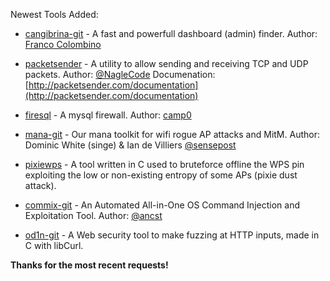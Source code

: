 Newest Tools Added:

* [cangibrina-git](https://github.com/fnk0c/cangibrina) -  A fast and powerfull dashboard (admin) finder. Author: [Franco Colombino](franco.c.colombino@gmail.com)

* [packetsender](http://packetsender.com/) - A utility to allow sending and receiving TCP and UDP packets. Author: [@NagleCode](https://twitter.com/NagleCode) Documenation: [http://packetsender.com/documentation](http://packetsender.com/documentation)

* [firesql](https://bitbucket.org/camp0/firesql) - A mysql firewall. Author: [camp0](https://bitbucket.org/camp0/)

* [mana-git](https://github.com/sensepost/mana) - Our mana toolkit for wifi rogue AP attacks and MitM. Author: Dominic White (singe) & Ian de Villiers [@sensepost](https://twitter.com/sensepost)

* [pixiewps](https://github.com/wiire/pixiewps) - A tool written in C used to bruteforce offline the WPS pin exploiting the low or non-existing entropy of some APs (pixie dust attack).

* [commix-git](https://github.com/stasinopoulos/commix) - An Automated All-in-One OS Command Injection and Exploitation Tool. Author: [@ancst](https://twitter.com/ancst)

* [od1n-git](https://github.com/CoolerVoid/0d1n) - A Web security tool to make fuzzing at HTTP inputs, made in C with libCurl. 

**Thanks for the most recent requests!**
